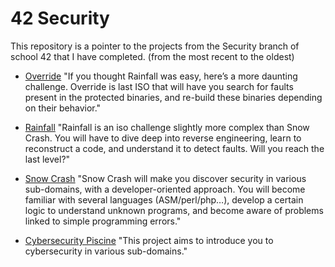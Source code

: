 # 42 Security
This repository is a pointer to the projects from the Security branch of school 42 that I have completed. (from the most recent to the oldest)

- [Override](https://github.com/Skalyaeve/Override)
"If you thought Rainfall was easy, here’s a more daunting challenge. Override is last ISO that will have you search for faults present in the protected binaries, and re-build these binaries depending on their behavior."

- [Rainfall](https://github.com/Skalyaeve/Rainfall)
"Rainfall is an iso challenge slightly more complex than Snow Crash. You will have to dive deep into reverse engineering, learn to reconstruct a code, and understand it to detect faults. Will you reach the last level?"

- [Snow Crash](https://github.com/Skalyaeve/Snow-Crash)
"Snow Crash will make you discover security in various sub-domains, with a developer-oriented approach. You will become familiar with several languages (ASM/perl/php…), develop a certain logic to understand unknown programs, and become aware of problems linked to simple programming errors."

- [Cybersecurity Piscine](https://github.com/Skalyaeve/Cybersecurity-Piscine)
"This project aims to introduce you to cybersecurity in various sub-domains."
